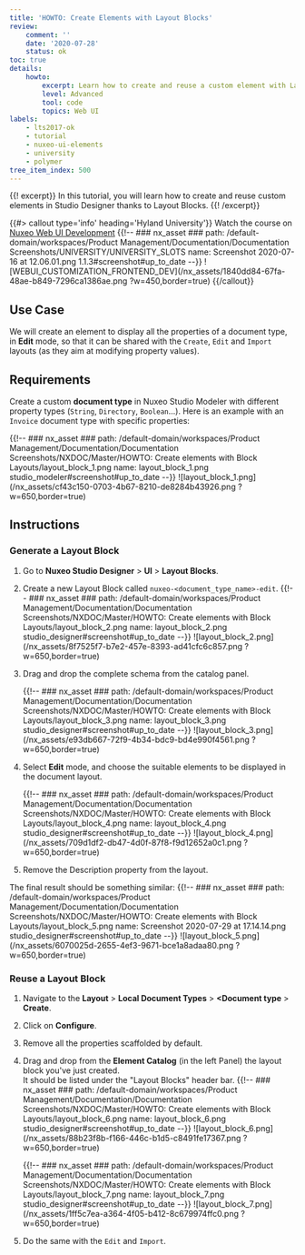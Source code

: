 ```yaml
---
title: 'HOWTO: Create Elements with Layout Blocks'
review:
    comment: ''
    date: '2020-07-28'
    status: ok
toc: true
details:
    howto:
        excerpt: Learn how to create and reuse a custom element with Layout Blocks in Studio Designer.
        level: Advanced
        tool: code
        topics: Web UI
labels:
    - lts2017-ok
    - tutorial
    - nuxeo-ui-elements
    - university
    - polymer
tree_item_index: 500
---
```


{{! excerpt}}
In this tutorial, you will learn how to create and reuse custom elements in Studio Designer thanks to Layout Blocks.
{{! /excerpt}}

{{#> callout type='info' heading='Hyland University'}}
Watch the course on [Nuxeo Web UI Development](https://university.hyland.com/courses/e4174)
{{!--     ### nx_asset ###
    path: /default-domain/workspaces/Product Management/Documentation/Documentation Screenshots/UNIVERSITY/UNIVERSITY_SLOTS
    name: Screenshot 2020-07-16 at 12.06.01.png
    1.1.3#screenshot#up_to_date
--}}
![WEBUI_CUSTOMIZATION_FRONTEND_DEV](/nx_assets/1840dd84-67fa-48ae-b849-7296ca1386ae.png ?w=450,border=true)
{{/callout}}

## Use Case

We will create an element to display all the properties of a document type, in **Edit** mode, so that it can be shared with the `Create`, `Edit` and `Import` layouts (as they aim at modifying property values).

## Requirements

Create a custom **document type** in Nuxeo Studio Modeler with different property types (`String`, `Directory`, `Boolean`...). Here is an example with an `Invoice` document type with specific properties:

{{!--     ### nx_asset ###
    path: /default-domain/workspaces/Product Management/Documentation/Documentation Screenshots/NXDOC/Master/HOWTO: Create elements with Block Layouts/layout_block_1.png
    name: layout_block_1.png
    studio_modeler#screenshot#up_to_date
--}}
![layout_block_1.png](/nx_assets/cf43c150-0703-4b67-8210-de8284b43926.png ?w=650,border=true)

## Instructions

### Generate a Layout Block

1. Go to **Nuxeo Studio Designer** > **UI** > **Layout Blocks**.
1. Create a new Layout Block called `nuxeo-<document_type_name>-edit`.
    {{!--     ### nx_asset ###
      path: /default-domain/workspaces/Product Management/Documentation/Documentation Screenshots/NXDOC/Master/HOWTO: Create elements with Block Layouts/layout_block_2.png
      name: layout_block_2.png
      studio_designer#screenshot#up_to_date
    --}}
    ![layout_block_2.png](/nx_assets/8f7525f7-b7e2-457e-8393-ad41cfc6c857.png ?w=650,border=true)

1. Drag and drop the complete schema from the catalog panel.

    {{!--     ### nx_asset ###
      path: /default-domain/workspaces/Product Management/Documentation/Documentation Screenshots/NXDOC/Master/HOWTO: Create elements with Block Layouts/layout_block_3.png
      name: layout_block_3.png
      studio_designer#screenshot#up_to_date
    --}}
    ![layout_block_3.png](/nx_assets/e93db667-72f9-4b34-bdc9-bd4e990f4561.png ?w=650,border=true)

1. Select **Edit** mode, and choose the suitable elements to be displayed in the document layout.

    {{!--     ### nx_asset ###
      path: /default-domain/workspaces/Product Management/Documentation/Documentation Screenshots/NXDOC/Master/HOWTO: Create elements with Block Layouts/layout_block_4.png
      name: layout_block_4.png
      studio_designer#screenshot#up_to_date
    --}}
    ![layout_block_4.png](/nx_assets/709d1df2-db47-4d0f-87f8-f9d12652a0c1.png ?w=650,border=true)

1. Remove the Description property from the layout.

The final result should be something similar:
{{!--     ### nx_asset ###
    path: /default-domain/workspaces/Product Management/Documentation/Documentation Screenshots/NXDOC/Master/HOWTO: Create elements with Block Layouts/layout_block_5.png
    name: Screenshot 2020-07-29 at 17.14.14.png
    studio_designer#screenshot#up_to_date
--}}
![layout_block_5.png](/nx_assets/6070025d-2655-4ef3-9671-bce1a8adaa80.png ?w=650,border=true)

### Reuse a Layout Block

1. Navigate to the **Layout** > **Local Document Types** > **<Document type** > **Create**.
1. Click on **Configure**.
1. Remove all the properties scaffolded by default.
1. Drag and drop from the **Element Catalog** (in the left Panel) the layout block you've just created.</br>
    It should be listed under the "Layout Blocks" header bar.
    {{!--     ### nx_asset ###
      path: /default-domain/workspaces/Product Management/Documentation/Documentation Screenshots/NXDOC/Master/HOWTO: Create elements with Block Layouts/layout_block_6.png
      name: layout_block_6.png
    studio_designer#screenshot#up_to_date
    --}}
    ![layout_block_6.png](/nx_assets/88b23f8b-f166-446c-b1d5-c8491fe17367.png ?w=650,border=true)

    {{!--     ### nx_asset ###
      path: /default-domain/workspaces/Product Management/Documentation/Documentation Screenshots/NXDOC/Master/HOWTO: Create elements with Block Layouts/layout_block_7.png
      name: layout_block_7.png
      studio_designer#screenshot#up_to_date
    --}}
    ![layout_block_7.png](/nx_assets/1ff5c7ea-a364-4f05-b412-8c679974ffc0.png ?w=650,border=true)

1. Do the same with the `Edit` and `Import`.

